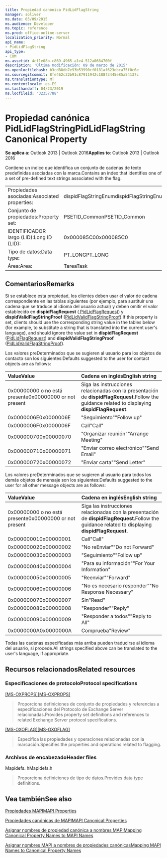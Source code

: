 ```yaml
---
title: Propiedad canónica PidLidFlagString
manager: soliver
ms.date: 03/09/2015
ms.audience: Developer
ms.topic: reference
ms.prod: office-online-server
localization_priority: Normal
api_name:
- PidLidFlagString
api_type:
- COM
ms.assetid: 4cf1e08b-c869-4965-a1e4-512a0684700f
description: 'Última modificación: 09 de marzo de 2015'
ms.openlocfilehash: b3cd88db7e93b53990cf0181af623ebca75f0c6e
ms.sourcegitcommit: 8fe462c32b91c87911942c188f3445e85a54137c
ms.translationtype: MT
ms.contentlocale: es-ES
ms.lasthandoff: 04/23/2019
ms.locfileid: "32357788"
---
```

# <a name="pidlidflagstring-canonical-property"></a><span data-ttu-id="b3129-103">Propiedad canónica PidLidFlagString</span><span class="sxs-lookup"><span data-stu-id="b3129-103">PidLidFlagString Canonical Property</span></span>

  
  
<span data-ttu-id="b3129-104">**Se aplica a**: Outlook 2013 | Outlook 2016</span><span class="sxs-lookup"><span data-stu-id="b3129-104">**Applies to**: Outlook 2013 | Outlook 2016</span></span> 
  
<span data-ttu-id="b3129-105">Contiene un índice que identifica un conjunto de cadenas de texto predefinidas asociadas con la marca.</span><span class="sxs-lookup"><span data-stu-id="b3129-105">Contains an index that identifies one of a set of pre-defined text strings associated with the flag.</span></span>
  
|||
|:-----|:-----|
|<span data-ttu-id="b3129-106">Propiedades asociadas:</span><span class="sxs-lookup"><span data-stu-id="b3129-106">Associated properties:</span></span>  <br/> |<span data-ttu-id="b3129-107">dispidFlagStringEnum</span><span class="sxs-lookup"><span data-stu-id="b3129-107">dispidFlagStringEnum</span></span>  <br/> |
|<span data-ttu-id="b3129-108">Conjunto de propiedades:</span><span class="sxs-lookup"><span data-stu-id="b3129-108">Property set:</span></span>  <br/> |<span data-ttu-id="b3129-109">PSETID_Common</span><span class="sxs-lookup"><span data-stu-id="b3129-109">PSETID_Common</span></span>  <br/> |
|<span data-ttu-id="b3129-110">IDENTIFICADOR largo (LID):</span><span class="sxs-lookup"><span data-stu-id="b3129-110">Long ID (LID):</span></span>  <br/> |<span data-ttu-id="b3129-111">0x000085C0</span><span class="sxs-lookup"><span data-stu-id="b3129-111">0x000085C0</span></span>  <br/> |
|<span data-ttu-id="b3129-112">Tipo de datos:</span><span class="sxs-lookup"><span data-stu-id="b3129-112">Data type:</span></span>  <br/> |<span data-ttu-id="b3129-113">PT_LONG</span><span class="sxs-lookup"><span data-stu-id="b3129-113">PT_LONG</span></span>  <br/> |
|<span data-ttu-id="b3129-114">Área:</span><span class="sxs-lookup"><span data-stu-id="b3129-114">Area:</span></span>  <br/> |<span data-ttu-id="b3129-115">Tarea</span><span class="sxs-lookup"><span data-stu-id="b3129-115">Task</span></span>  <br/> |
   
## <a name="remarks"></a><span data-ttu-id="b3129-116">Comentarios</span><span class="sxs-lookup"><span data-stu-id="b3129-116">Remarks</span></span>

<span data-ttu-id="b3129-117">Si se establece esta propiedad, los clientes deben usar el valor de cadena correspondiente en las tablas siguientes (por ejemplo, para sustituir una cadena que se traduce al idioma del usuario actual) y deben omitir el valor establecido en **dispidFlagRequest** ([ PidLidFlagRequest](pidlidflagrequest-canonical-property.md)) y **dispidValidFlagStringProof** ([PidLidValidFlagStringProof](pidlidvalidflagstringproof-canonical-property.md)).</span><span class="sxs-lookup"><span data-stu-id="b3129-117">If this property is set, clients should use the corresponding string value in the tables below (for example, to substitute a string that is translated into the current user's language), and should ignore the value set in **dispidFlagRequest** ([PidLidFlagRequest](pidlidflagrequest-canonical-property.md)) and **dispidValidFlagStringProof** ([PidLidValidFlagStringProof](pidlidvalidflagstringproof-canonical-property.md)).</span></span> 
  
<span data-ttu-id="b3129-118">Los valores preDeterminados que se sugieren al usuario para los objetos de contacto son los siguientes:</span><span class="sxs-lookup"><span data-stu-id="b3129-118">Defaults suggested to the user for contact objects are as follows:</span></span>
  
|<span data-ttu-id="b3129-119">**Value**</span><span class="sxs-lookup"><span data-stu-id="b3129-119">**Value**</span></span>|<span data-ttu-id="b3129-120">**Cadena en inglés**</span><span class="sxs-lookup"><span data-stu-id="b3129-120">**English string**</span></span>|
|:-----|:-----|
|<span data-ttu-id="b3129-121">0x00000000 o no está presente</span><span class="sxs-lookup"><span data-stu-id="b3129-121">0x00000000 or not present</span></span>  <br/> | <span data-ttu-id="b3129-122">Siga las instrucciones relacionadas con la presentación de **dispidFlagRequest**.</span><span class="sxs-lookup"><span data-stu-id="b3129-122">Follow the guidance related to displaying **dispidFlagRequest**.</span></span>  <br/> |
|<span data-ttu-id="b3129-123">0x0000006E</span><span class="sxs-lookup"><span data-stu-id="b3129-123">0x0000006E</span></span>  <br/> |<span data-ttu-id="b3129-124">"Seguimiento"</span><span class="sxs-lookup"><span data-stu-id="b3129-124">"Follow up"</span></span>  <br/> |
|<span data-ttu-id="b3129-125">0x0000006F</span><span class="sxs-lookup"><span data-stu-id="b3129-125">0x0000006F</span></span>  <br/> |<span data-ttu-id="b3129-126">Call</span><span class="sxs-lookup"><span data-stu-id="b3129-126">"Call"</span></span>  <br/> |
|<span data-ttu-id="b3129-127">0x00000070</span><span class="sxs-lookup"><span data-stu-id="b3129-127">0x00000070</span></span>  <br/> |<span data-ttu-id="b3129-128">"Organizar reunión"</span><span class="sxs-lookup"><span data-stu-id="b3129-128">"Arrange Meeting"</span></span>  <br/> |
|<span data-ttu-id="b3129-129">0x00000071</span><span class="sxs-lookup"><span data-stu-id="b3129-129">0x00000071</span></span>  <br/> |<span data-ttu-id="b3129-130">"Enviar correo electrónico"</span><span class="sxs-lookup"><span data-stu-id="b3129-130">"Send Email"</span></span>  <br/> |
|<span data-ttu-id="b3129-131">0x00000072</span><span class="sxs-lookup"><span data-stu-id="b3129-131">0x00000072</span></span>  <br/> |<span data-ttu-id="b3129-132">"Enviar carta"</span><span class="sxs-lookup"><span data-stu-id="b3129-132">"Send Letter"</span></span>  <br/> |
   
<span data-ttu-id="b3129-133">Los valores preDeterminados que se sugieren al usuario para todos los demás objetos de mensaje son los siguientes:</span><span class="sxs-lookup"><span data-stu-id="b3129-133">Defaults suggested to the user for all other message objects are as follows:</span></span>
  
|<span data-ttu-id="b3129-134">**Value**</span><span class="sxs-lookup"><span data-stu-id="b3129-134">**Value**</span></span>|<span data-ttu-id="b3129-135">**Cadena en inglés**</span><span class="sxs-lookup"><span data-stu-id="b3129-135">**English string**</span></span>|
|:-----|:-----|
|<span data-ttu-id="b3129-136">0x00000000 o no está presente</span><span class="sxs-lookup"><span data-stu-id="b3129-136">0x00000000 or not present</span></span>  <br/> | <span data-ttu-id="b3129-137">Siga las instrucciones relacionadas con la presentación de **dispidFlagRequest**.</span><span class="sxs-lookup"><span data-stu-id="b3129-137">Follow the guidance related to displaying **dispidFlagRequest**.</span></span>  <br/> |
|<span data-ttu-id="b3129-138">0x00000001</span><span class="sxs-lookup"><span data-stu-id="b3129-138">0x00000001</span></span>  <br/> |<span data-ttu-id="b3129-139">Call</span><span class="sxs-lookup"><span data-stu-id="b3129-139">"Call"</span></span>  <br/> |
|<span data-ttu-id="b3129-140">0x00000002</span><span class="sxs-lookup"><span data-stu-id="b3129-140">0x00000002</span></span>  <br/> |<span data-ttu-id="b3129-141">"No reEnviar"</span><span class="sxs-lookup"><span data-stu-id="b3129-141">"Do not Forward"</span></span>  <br/> |
|<span data-ttu-id="b3129-142">0x00000003</span><span class="sxs-lookup"><span data-stu-id="b3129-142">0x00000003</span></span>  <br/> |<span data-ttu-id="b3129-143">"Seguimiento"</span><span class="sxs-lookup"><span data-stu-id="b3129-143">"Follow up"</span></span>  <br/> |
|<span data-ttu-id="b3129-144">0x00000004</span><span class="sxs-lookup"><span data-stu-id="b3129-144">0x00000004</span></span>  <br/> |<span data-ttu-id="b3129-145">"Para su información"</span><span class="sxs-lookup"><span data-stu-id="b3129-145">"For Your Information"</span></span>  <br/> |
|<span data-ttu-id="b3129-146">0x00000005</span><span class="sxs-lookup"><span data-stu-id="b3129-146">0x00000005</span></span>  <br/> |<span data-ttu-id="b3129-147">"Reenviar"</span><span class="sxs-lookup"><span data-stu-id="b3129-147">"Forward"</span></span>  <br/> |
|<span data-ttu-id="b3129-148">0x00000006</span><span class="sxs-lookup"><span data-stu-id="b3129-148">0x00000006</span></span>  <br/> |<span data-ttu-id="b3129-149">"No es necesario responder"</span><span class="sxs-lookup"><span data-stu-id="b3129-149">"No Response Necessary"</span></span>  <br/> |
|<span data-ttu-id="b3129-150">0x00000007</span><span class="sxs-lookup"><span data-stu-id="b3129-150">0x00000007</span></span>  <br/> |<span data-ttu-id="b3129-151">Sin</span><span class="sxs-lookup"><span data-stu-id="b3129-151">"Read"</span></span>  <br/> |
|<span data-ttu-id="b3129-152">0x00000008</span><span class="sxs-lookup"><span data-stu-id="b3129-152">0x00000008</span></span>  <br/> |<span data-ttu-id="b3129-153">"Responder"</span><span class="sxs-lookup"><span data-stu-id="b3129-153">"Reply"</span></span>  <br/> |
|<span data-ttu-id="b3129-154">0x00000009</span><span class="sxs-lookup"><span data-stu-id="b3129-154">0x00000009</span></span>  <br/> |<span data-ttu-id="b3129-155">"Responder a todos"</span><span class="sxs-lookup"><span data-stu-id="b3129-155">"Reply to All"</span></span>  <br/> |
|<span data-ttu-id="b3129-156">0x0000000A</span><span class="sxs-lookup"><span data-stu-id="b3129-156">0x0000000A</span></span>  <br/> |<span data-ttu-id="b3129-157">Comprueba</span><span class="sxs-lookup"><span data-stu-id="b3129-157">"Review"</span></span>  <br/> |
   
<span data-ttu-id="b3129-158">Todas las cadenas especificadas más arriba pueden traducirse al idioma del usuario, si procede.</span><span class="sxs-lookup"><span data-stu-id="b3129-158">All strings specified above can be translated to the user's language, if appropriate.</span></span>
  
## <a name="related-resources"></a><span data-ttu-id="b3129-159">Recursos relacionados</span><span class="sxs-lookup"><span data-stu-id="b3129-159">Related resources</span></span>

### <a name="protocol-specifications"></a><span data-ttu-id="b3129-160">Especificaciones de protocolo</span><span class="sxs-lookup"><span data-stu-id="b3129-160">Protocol specifications</span></span>

<span data-ttu-id="b3129-161">[[MS-OXPROPS]](https://msdn.microsoft.com/library/f6ab1613-aefe-447d-a49c-18217230b148%28Office.15%29.aspx)</span><span class="sxs-lookup"><span data-stu-id="b3129-161">[[MS-OXPROPS]](https://msdn.microsoft.com/library/f6ab1613-aefe-447d-a49c-18217230b148%28Office.15%29.aspx)</span></span>
  
> <span data-ttu-id="b3129-162">Proporciona definiciones de conjunto de propiedades y referencias a especificaciones del Protocolo de Exchange Server relacionadas.</span><span class="sxs-lookup"><span data-stu-id="b3129-162">Provides property set definitions and references to related Exchange Server protocol specifications.</span></span>
    
<span data-ttu-id="b3129-163">[[MS-OXOFLAG]](https://msdn.microsoft.com/library/f1e50be4-ed30-4c2a-b5cb-8ff3aaaf9b91%28Office.15%29.aspx)</span><span class="sxs-lookup"><span data-stu-id="b3129-163">[[MS-OXOFLAG]](https://msdn.microsoft.com/library/f1e50be4-ed30-4c2a-b5cb-8ff3aaaf9b91%28Office.15%29.aspx)</span></span>
  
> <span data-ttu-id="b3129-164">Especifica las propiedades y operaciones relacionadas con la marcación.</span><span class="sxs-lookup"><span data-stu-id="b3129-164">Specifies the properties and operations related to flagging.</span></span>
    
### <a name="header-files"></a><span data-ttu-id="b3129-165">Archivos de encabezado</span><span class="sxs-lookup"><span data-stu-id="b3129-165">Header files</span></span>

<span data-ttu-id="b3129-166">Mapidefs. h</span><span class="sxs-lookup"><span data-stu-id="b3129-166">Mapidefs.h</span></span>
  
> <span data-ttu-id="b3129-167">Proporciona definiciones de tipo de datos.</span><span class="sxs-lookup"><span data-stu-id="b3129-167">Provides data type definitions.</span></span>
    
## <a name="see-also"></a><span data-ttu-id="b3129-168">Vea también</span><span class="sxs-lookup"><span data-stu-id="b3129-168">See also</span></span>



[<span data-ttu-id="b3129-169">Propiedades MAPI</span><span class="sxs-lookup"><span data-stu-id="b3129-169">MAPI Properties</span></span>](mapi-properties.md)
  
[<span data-ttu-id="b3129-170">Propiedades canónicas de MAPI</span><span class="sxs-lookup"><span data-stu-id="b3129-170">MAPI Canonical Properties</span></span>](mapi-canonical-properties.md)
  
[<span data-ttu-id="b3129-171">Asignar nombres de propiedad canónica a nombres MAPI</span><span class="sxs-lookup"><span data-stu-id="b3129-171">Mapping Canonical Property Names to MAPI Names</span></span>](mapping-canonical-property-names-to-mapi-names.md)
  
[<span data-ttu-id="b3129-172">Asignar nombres MAPI a nombres de propiedades canónicas</span><span class="sxs-lookup"><span data-stu-id="b3129-172">Mapping MAPI Names to Canonical Property Names</span></span>](mapping-mapi-names-to-canonical-property-names.md)


